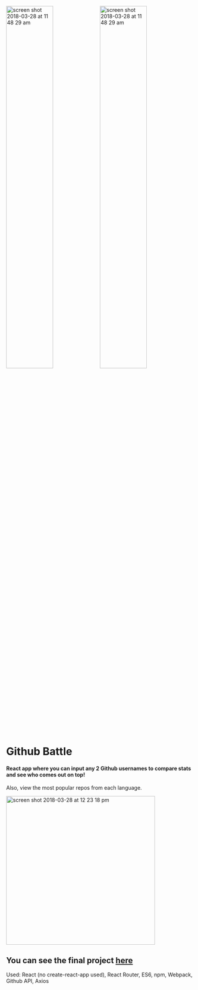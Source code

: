 <img width="50%" alt="screen shot 2018-03-28 at 11 48 29 am" src="https://user-images.githubusercontent.com/26611339/38042231-d77aca72-3281-11e8-9693-4ff303a92909.jpg"><img width="50%" alt="screen shot 2018-03-28 at 11 48 29 am" src="https://user-images.githubusercontent.com/26611339/38042287-f874b2d8-3281-11e8-9d8b-70917028764d.jpg">


Github Battle
========
#### React app where you can input any 2 Github usernames to compare stats and see who comes out on top!
Also, view the most popular repos from each language.
<br/>

<img width="400" alt="screen shot 2018-03-28 at 12 23 18 pm" src="https://user-images.githubusercontent.com/26611339/38042653-eed7c070-3282-11e8-9e87-594605e9951f.png">

## You can see the final project [here](https://github-battle-react-4b568.firebaseapp.com/)

Used: React (no create-react-app used), React Router, ES6, npm, Webpack, Github API, Axios
